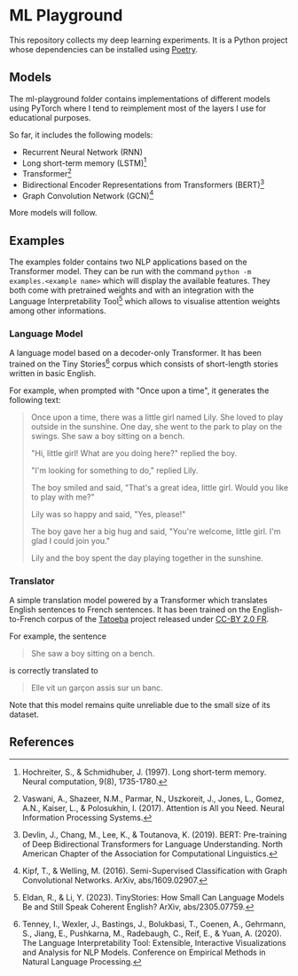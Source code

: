 # ML Playground

This repository collects my deep learning experiments. It is a Python project whose dependencies can be installed using [Poetry](https://python-poetry.org).

## Models

The ml-playground folder contains implementations of different models using PyTorch where I tend to reimplement most of the layers I use for educational purposes.

So far, it includes the following models:
- Recurrent Neural Network (RNN)
- Long short-term memory (LSTM)[^1] 
- Transformer[^2]
- Bidirectional Encoder Representations from Transformers (BERT)[^3]
- Graph Convolution Network (GCN)[^4]

More models will follow.

## Examples

The examples folder contains two NLP applications based on the Transformer model. 
They can be run with the command `python -m examples.<example name>` which will display the available features. They both come with pretrained weights and with an integration with the Language Interpretability Tool[^5] which allows to visualise attention weights among other informations.

### Language Model

A language model based on a decoder-only Transformer. It has been trained on the Tiny Stories[^6] corpus which consists of short-length stories written in basic English. 

For example, when prompted with "Once upon a time", it generates the following text:

> Once upon a time, there was a little girl named Lily. She loved to play outside in the sunshine. One day, she went to the park to play on the swings. She saw a boy sitting on a bench. 
>
> "Hi, little girl! What are you doing here?" replied the boy. 
>
>"I'm looking for something to do," replied Lily. 
>
>The boy smiled and said, "That's a great idea, little girl. Would you like to play with me?" 
>
>Lily was so happy and said, "Yes, please!" 
>
>The boy gave her a big hug and said, "You're welcome, little girl. I'm glad I could join you." 
>
>Lily and the boy spent the day playing together in the sunshine.

### Translator

A simple translation model powered by a Transformer which translates English sentences to French sentences. It has been trained on the English-to-French corpus of the [Tatoeba](https://tatoeba.org) project released under [CC-BY 2.0 FR](https://creativecommons.org/licenses/by/2.0/fr/).

For example, the sentence 
> She saw a boy sitting on a bench. 

is correctly translated to
> Elle vit un garçon assis sur un banc.

Note that this model remains quite unreliable due to the small size of its dataset. 

## References

[^1]: Hochreiter, S., & Schmidhuber, J. (1997). Long short-term memory. Neural computation, 9(8), 1735-1780.
[^2]: Vaswani, A., Shazeer, N.M., Parmar, N., Uszkoreit, J., Jones, L., Gomez, A.N., Kaiser, L., & Polosukhin, I. (2017). Attention is All you Need. Neural Information Processing Systems.
[^3]: Devlin, J., Chang, M., Lee, K., & Toutanova, K. (2019). BERT: Pre-training of Deep Bidirectional Transformers for Language Understanding. North American Chapter of the Association for Computational Linguistics.
[^4]: Kipf, T., & Welling, M. (2016). Semi-Supervised Classification with Graph Convolutional Networks. ArXiv, abs/1609.02907.
[^5]: Eldan, R., & Li, Y. (2023). TinyStories: How Small Can Language Models Be and Still Speak Coherent English? ArXiv, abs/2305.07759.
[^6]: Tenney, I., Wexler, J., Bastings, J., Bolukbasi, T., Coenen, A., Gehrmann, S., Jiang, E., Pushkarna, M., Radebaugh, C., Reif, E., & Yuan, A. (2020). The Language Interpretability Tool: Extensible, Interactive Visualizations and Analysis for NLP Models. Conference on Empirical Methods in Natural Language Processing.
